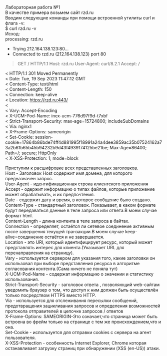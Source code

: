 Лабораторная работа №1  
В качестве примера возьмем сайт rzd.ru  
Вводим следующие команды при помощи встроенной утилиты curl и флага -v:  
$ curl rzd.ru -v  
Исход:  
 processing: rzd.ru  
*   Trying 212.164.138.123:80...    
  * Connected to rzd.ru (212.164.138.123) port 80
> GET / HTTP/1.1 
> Host: rzd.ru
> User-Agent: curl/8.2.1
> Accept: */*
>
< HTTP/1.1 301 Moved Permanently  
< Date: Tue, 19 Sep 2023 11:47:12 GMT  
< Content-Type: text/html  
< Content-Length: 150  
< Connection: keep-alive  
< Location: https://rzd.ru:443/  
<  
< Vary: Accept-Encoding  
< X-UCM-Pod-Name: inex-ucm-776d97f9d-t7xbf   
< Strict-Transport-Security: max-age=15724800; includeSubDomains   
< Via: nginx1  
< X-Frame-Options: sameorigin  
< Set-Cookie: session-cookie=17864b86bde74ff4d881995f18991a24a4dee3859ac35b07524162a73a2b61b65b45b94232b9d43f4939174125be21be; Max-Age=86400; Path=/; secure; HttpOnly  
< X-XSS-Protection: 1; mode=block  

Приступим к расшифровке всех представленных заголовков.   
Host - Заголовок Host содержит имя домена, для которого предназначен запрос.  
User-Agent - идентификационная строка клиентского приложения  
Accept - одержит информацию о типах файлов, которые приложение может обрабатывать, и их предпочтения.  
Date - содержит дату и время, в которое сообщение было создано.  
Content-Type - стандартный заголовок. Показывает, в каком формате будут передаваться данные в теле запроса или ответа.В моем случае формат html.  
Content-Length - длина контента в теле запроса в байтах.  
Connection - определяет, остаётся ли сетевое соединение активным после завершения текущей транзакции.В моем случае keep-alive=соединение остаётся и не завершается.  
Location - это URI, который идентифицирует ресурс, который может представлять интерес для клиента.(Указывает URL для перенаправления на страницу).  
Vary - используется сервером для указания того, какие заголовки он использовал при выборе представления ресурса в алгоритме согласования контента.(Сама ничего не поняла тут)  
X-UCM-Pod-Name - содержат информацию о значении и статистику использования.  
Strict-Transport-Security - заголовок ответа , позволяющий web-сайтам уведомить браузер о том, что доступ к ним должен быть осуществлён только посредством HTTPS вместо HTTP.  
Via - используется для отслеживания пересылки сообщений, предотвращения зацикливания запросов и определения возможностей протокола отправителей в цепочке запросов / ответов  
X-Frame-Options: SAMEORIGIN-Это означает,что страница может быть встроена во фрейм только на странице с тем же происхождением,что и она.  
Set-Cookie - используется для отправки cookies с сервера на агент пользователя.  
X-XSS-Protection - особенность Internet Explorer, Chrome которая останавливает загрузку страниц при обнаружении (XSS (en-US)) атаки.  
